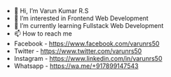 - 👋 Hi, I’m Varun Kumar R.S
- 👀 I’m interested in Frontend Web Development
- 🌱 I’m currently learning Fullstack Web Development
- 📫 How to reach me 
- Facebook - https://www.facebook.com/varunrs50
- Twitter  - https://www.twitter.com/varunrs50
- Instagram - https://www.linkedin.com/in/varunrs50
- Whatsapp  - https://wa.me/+917899147543
<!---
varunrs50/varunrs50 is a ✨ special ✨ repository because its `README.md` (this file) appears on your GitHub profile.
You can click the Preview link to take a look at your changes.
--->
